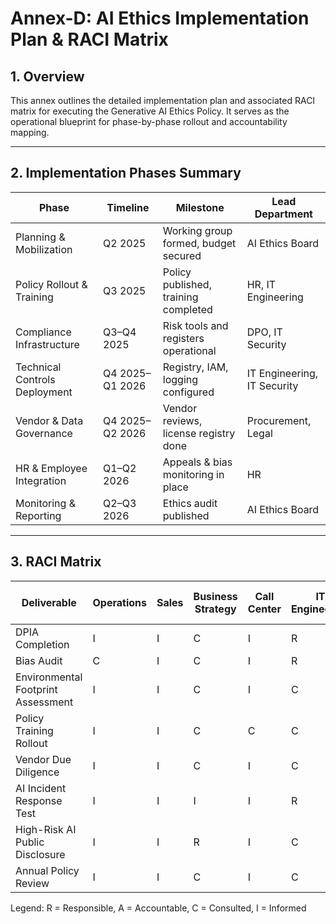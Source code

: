 # Annex-D: AI Ethics Implementation Plan & RACI Matrix

## 1. Overview
This annex outlines the detailed implementation plan and associated RACI matrix for executing the Generative AI Ethics Policy. It serves as the operational blueprint for phase-by-phase rollout and accountability mapping.

---

## 2. Implementation Phases Summary

| Phase | Timeline | Milestone | Lead Department |
|-------|----------|-----------|-----------------|
| Planning & Mobilization | Q2 2025 | Working group formed, budget secured | AI Ethics Board |
| Policy Rollout & Training | Q3 2025 | Policy published, training completed | HR, IT Engineering |
| Compliance Infrastructure | Q3–Q4 2025 | Risk tools and registers operational | DPO, IT Security |
| Technical Controls Deployment | Q4 2025–Q1 2026 | Registry, IAM, logging configured | IT Engineering, IT Security |
| Vendor & Data Governance | Q4 2025–Q2 2026 | Vendor reviews, license registry done | Procurement, Legal |
| HR & Employee Integration | Q1–Q2 2026 | Appeals & bias monitoring in place | HR |
| Monitoring & Reporting | Q2–Q3 2026 | Ethics audit published | AI Ethics Board |

---

## 3. RACI Matrix

| Deliverable | Operations | Sales | Business Strategy | Call Center | IT Engineering | HR | Finance | AI Ethics Board | DPO | IT Security | Procurement | Sustainability | Legal |
|-------------|------------|-------|-------------------|-------------|----------------|----|---------|-----------------|-----|-------------|-------------|----------------|-------|
| DPIA Completion | I | I | C | I | R | C | I | A | R | C | C | I | C |
| Bias Audit | C | I | C | I | R | C | I | A | C | C | I | I | C |
| Environmental Footprint Assessment | I | I | C | I | C | I | I | A | I | I | I | R | C |
| Policy Training Rollout | I | I | C | C | C | R | C | A | I | I | I | I | I |
| Vendor Due Diligence | I | I | C | I | C | I | I | A | C | I | R | I | C |
| AI Incident Response Test | I | I | I | I | R | I | I | A | C | R | I | I | I |
| High-Risk AI Public Disclosure | I | I | R | I | C | I | I | A | C | I | I | I | C |
| Annual Policy Review | I | I | C | I | C | C | C | A | C | I | I | I | R |

Legend: R = Responsible, A = Accountable, C = Consulted, I = Informed
